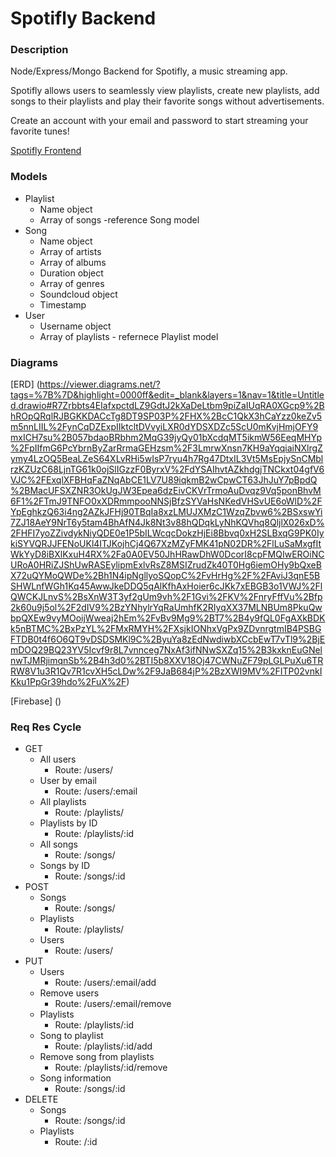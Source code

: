 # Spotifly Backend

### Description
Node/Express/Mongo Backend for Spotifly, a music streaming app.

Spotifly allows users to seamlessly view playlists, create new playlists, add songs to their playlists and play their favorite songs without advertisements.

Create an account with your email and password to start streaming your favorite tunes!

[Spotifly Frontend](https://github.com/aaixn/spotifly-frontend.git)


### Models

- Playlist
    - Name object
    - Array of songs -reference Song model
- Song
    - Name object
    - Array of artists
    - Array of albums
    - Duration object
    - Array of genres 
    - Soundcloud object
    - Timestamp
- User
    - Username object
    - Array of playlists - refernece Playlist model

### Diagrams
[ERD] (https://viewer.diagrams.net/?tags=%7B%7D&highlight=0000ff&edit=_blank&layers=1&nav=1&title=Untitled.drawio#R7Zrbbts4EIafxpctdLZ9GdtJ2kXaDeLtbm9piZaIUqRA0XGcp9%2BhROpQRqlRJBGKKDACcTg8DT9SP03P%2FHX%2BcC1QkX3hCaYzz0keZv5m5nnLIIL%2FynCqDZExpIIktcltDVvyiLXR0dYDSXDZc5ScU0mKvjHmjOFY9mxICH7su%2B057bdaoBRbhm2MqG39jyQy01bXcdqMT5ikmW56EeqMHYp%2FpIIfmG6PcYbrnByZarRrmaGEHzsm%2F3LmrwXnsn7KH9aYqqiaiNXlrgZymy4LzOQ5BeaLZeS64XLvRHi5wIsP7ryu4h7Rg47DtxIL3Vt5MsEpjySnCMblrzKZUzC68LjnTG61k0ojSlIGzzF0ByrxV%2FdYSAIhvtAZkhdgjTNCkxt04gfV6VJC%2FExqlXFBHqFaZNqAbCE1LV7U89iqkmB2wCpwCT63JhJuY7pBpdQ%2BMacUFSXZNR3OkUgJW3Epea6dzEivCKVrTrmoAuDvqz9Vq5ponBhvM6F1%2FTmJ9TNFO0xXDRmmpooNNSjBfzSYVaHsNKedVHSvUE6oWlD%2FYpEghkzQ63i4ng2AZkJFHj90TBqIa8xzLMUJXMzC1WzqZbvw6%2BSxswYi7ZJ18AeY9NrT6y5tam4BhAfN4Jk8Nt3v88hQDqkLyNhKQVhq8QljlX026xD%2FHFI7yoZZivdykNiyQDE0e1P5bILWcqcDokzHjEi8Bbvq0xH2SLBxqG9PK0IykiSYVQRJJFENoUKl4ITJKojhCj4Q67XzMZyFMK41pN02DR%2FlLuSaMxgfItWkYyD8iBXlKxuH4RX%2Fa0A0EV50JhHRawDhW0DcorI8cpFMQIwEROiNCURoA0HRiZJShUwRASEylipmExlvRsZ8MSIZrudZk40T0Hg6iemOHy9bQxeBX72uQYMoQWDe%2Bh1N4ipNgllyoSQopC%2FvHrHg%2F%2FAviJ3qnE5BSHWLnfWGh1Kq45AwwJkeDDQ5qAlKfhAxHoier6cJKk7xEBGB3o1VWJ%2FlQWCKJLnvS%2BsXnW3T3yf2gUm9vh%2F1Gvi%2FKV%2FnryFffVu%2Bfp2k60u9j5ol%2F2dIV9%2BzYNhylrYqRaUmhfK2RIyqXX37MLNBUm8PkuQwbpQXEw9vyMOoijWweaj2hEm%2FvBv9Mg9%2BT7%2B4y9fQL0FgAXkBDKk5nBTMC%2BxPzYL%2FMxRMYH%2FXsjkIONhxVgPx9ZDvnrgtmIB4PSBGFTDB0t4f6O6QT9vDSDSMKl9C%2ByuYa8zEdNwdiwbXCcbEwT7vTl9%2BjEmDOQ29BQ23YV5Icvf9r8L7vnnceg7NxAf3ifNNwSXZq15%2B3kxknEuGNelnwTJMRjimqnSb%2B4h3d0%2BTI5b8XXV18Oj47CWNuZF79pLGLPuXu6TRRW8V1u3R1Qv7R1cvXH5cLDw%2F9JaB684jP%2BzXWI9MV%2FITP02vnkIKku1PpGr39hdo%2FuX%2F)

[Firebase] ()

### Req Res Cycle
- GET
    - All users
        - Route: /users/
    - User by email
        - Route: /users/:email
    - All playlists
        - Route: /playlists/
    - Playlists by ID
        - Route: /playlists/:id
    - All songs
        - Route: /songs/
    - Songs by ID
        - Route: /songs/:id
- POST
    - Songs
        - Route: /songs/
    - Playlists
        - Route: /playlists/
    - Users
        - Route: /users/
- PUT
    - Users
        - Route: /users/:email/add
    - Remove users
        - Route: /users/:email/remove
    - Playlists
        - Route: /playlists/:id
    - Song to playlist
        - Route: /playlists/:id/add
    - Remove song from playlists
        - Route: /playlists/:id/remove
    - Song information
        - Route: /songs/:id
- DELETE
    - Songs
        - Route: /songs/:id
    - Playlists
        - Route: /:id